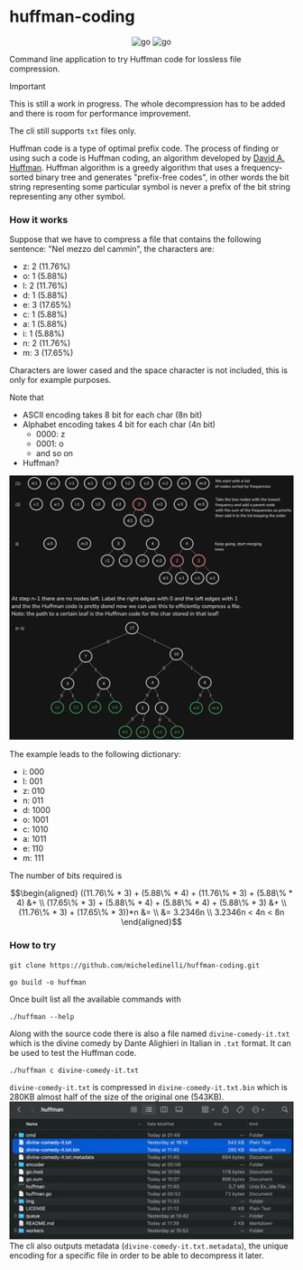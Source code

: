 # huffman-coding

<div align="center">

![go](https://img.shields.io/badge/Go-00ADD8.svg?style=plain&logo=Go&logoColor=white)
![go](https://img.shields.io/github/go-mod/go-version/micheledinelli/huffman-coding?style=flat)

</div>

Command line application to try Huffman code for lossless file compression.

> [!IMPORTANT]
> This is still a work in progress. The whole decompression has to be added and there is room for performance improvement.
> 
> The cli still supports `txt` files only.


Huffman code is a type of optimal prefix code.
The process of finding or using such a code is Huffman coding, an algorithm developed by [David A. Huffman](https://en.wikipedia.org/wiki/David_A._Huffman). 
Huffman algorithm is a greedy algorithm that uses a frequency-sorted binary tree and generates "prefix-free codes", in other words the bit string representing some particular symbol is never a prefix of the bit string representing any other symbol.

### How it works

Suppose that we have to compress a file that contains the following
sentence: "Nel mezzo del cammin", the characters are:

- z: 2 (11.76%)
- o: 1 (5.88%)
- l: 2 (11.76%)
- d: 1 (5.88%)
- e: 3 (17.65%)
- c: 1 (5.88%)
- a: 1 (5.88%)
- i: 1 (5.88%)
- n: 2 (11.76%)
- m: 3 (17.65%)

Characters are lower cased and the space character is not included, this is only for example purposes.

Note that

- ASCII encoding takes 8 bit for each char (8n bit)
- Alphabet encoding takes 4 bit for each char (4n bit)
  * 0000: z
  * 0001: o
  * and so on
- Huffman?

<div align="center">

![huffman](img/huffman-dark.webp)

</div>

The example leads to the following dictionary:
- i: 000
- l: 001
- z: 010
- n: 011
- d: 1000
- o: 1001
- c: 1010
- a: 1011
- e: 110
- m: 111

The number of bits required is

```math
\begin{aligned}
 ((11.76\% *  3) + (5.88\% * 4) + (11.76\% * 3) + (5.88\% * 4) &+ \\ (17.65\% * 3) + (5.88\% * 4) + (5.88\% * 4) + (5.88\% * 3) &+ \\
(11.76\% * 3) + (17.65\% * 3))*n &= \\
   &= 3.2346n \\
   3.2346n < 4n < 8n
\end{aligned}
```

### How to try

```console
git clone https://github.com/micheledinelli/huffman-coding.git
```

```console
go build -o huffman
```

Once built list all the available commands with
```console
./huffman --help
```

Along with the source code there is also a file named `divine-comedy-it.txt` which is the divine comedy by Dante Alighieri in Italian in `.txt` format. It can be used to test the Huffman code.

```console
./huffman c divine-comedy-it.txt
```

`divine-comedy-it.txt` is compressed in `divine-comedy-it.txt.bin` which is 280KB almost half of the size of the original one (543KB).
![results](img/results.webp)
The cli also outputs metadata (`divine-comedy-it.txt.metadata`), the unique encoding for a specific file in order to be able to decompress it later.
